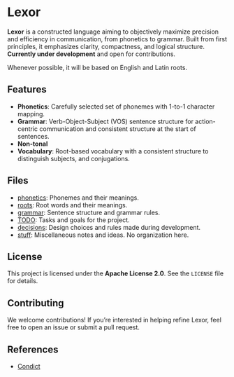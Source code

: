 # Lexor
**Lexor** is a constructed language aiming to objectively maximize precision and efficiency in communication, from phonetics to grammar. Built from first principles, it emphasizes clarity, compactness, and logical structure. **Currently under development** and open for contributions.

Whenever possible, it will be based on English and Latin roots.

## Features
- **Phonetics**: Carefully selected set of phonemes with 1-to-1 character mapping.
- **Grammar**: Verb-Object-Subject (VOS) sentence structure for action-centric communication and consistent structure at the start of sentences.
- **Non-tonal**
- **Vocabulary**: Root-based vocabulary with a consistent structure to distinguish subjects, and conjugations.

## Files
- [phonetics](./phonetics.md): Phonemes and their meanings.
- [roots](./roots.md): Root words and their meanings.
- [grammar](./grammar.md): Sentence structure and grammar rules.
- [TODO](./TODO.md): Tasks and goals for the project.
- [decisions](./decisions.md): Design choices and rules made during development.
- [stuff](./stuff.md): Miscellaneous notes and ideas. No organization here.

## License
This project is licensed under the **Apache License 2.0**. See the `LICENSE` file for details.

## Contributing
We welcome contributions! If you’re interested in helping refine Lexor, feel free to open an issue or submit a pull request.

## References
- [Condict](https://github.com/arimah/condict)
